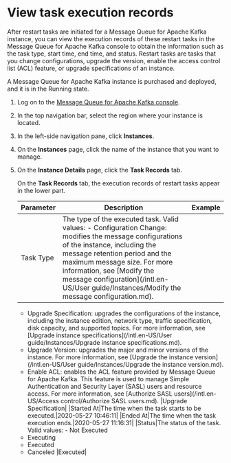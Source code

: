 # View task execution records

After restart tasks are initiated for a Message Queue for Apache Kafka instance, you can view the execution records of these restart tasks in the Message Queue for Apache Kafka console to obtain the information such as the task type, start time, end time, and status. Restart tasks are tasks that you change configurations, upgrade the version, enable the access control list \(ACL\) feature, or upgrade specifications of an instance.

A Message Queue for Apache Kafka instance is purchased and deployed, and it is in the Running state.

1.  Log on to the [Message Queue for Apache Kafka console](https://kafka.console.aliyun.com/?spm=a2c4g.11186623.2.22.6bf72638IfKzDm).

2.  In the top navigation bar, select the region where your instance is located.

3.  In the left-side navigation pane, click **Instances**.

4.  On the **Instances** page, click the name of the instance that you want to manage.

5.  On the **Instance Details** page, click the **Task Records** tab.

    On the **Task Records** tab, the execution records of restart tasks appear in the lower part.

    |Parameter|Description|Example|
    |---------|-----------|-------|
    |Task Type|The type of the executed task. Valid values:     -   Configuration Change: modifies the message configurations of the instance, including the message retention period and the maximum message size. For more information, see [Modify the message configuration](/intl.en-US/User guide/Instances/Modify the message configuration.md).
    -   Upgrade Specification: upgrades the configurations of the instance, including the instance edition, network type, traffic specification, disk capacity, and supported topics. For more information, see [Upgrade instance specifications](/intl.en-US/User guide/Instances/Upgrade instance specifications.md).
    -   Upgrade Version: upgrades the major and minor versions of the instance. For more information, see [Upgrade the instance version](/intl.en-US/User guide/Instances/Upgrade the instance version.md).
    -   Enable ACL: enables the ACL feature provided by Message Queue for Apache Kafka. This feature is used to manage Simple Authentication and Security Layer \(SASL\) users and resource access. For more information, see [Authorize SASL users](/intl.en-US/Access control/Authorize SASL users.md).
|Upgrade Specification|
    |Started At|The time when the task starts to be executed.|2020-05-27 10:46:11|
    |Ended At|The time when the task execution ends.|2020-05-27 11:16:31|
    |Status|The status of the task. Valid values:     -   Not Executed
    -   Executing
    -   Executed
    -   Canceled
|Executed|


